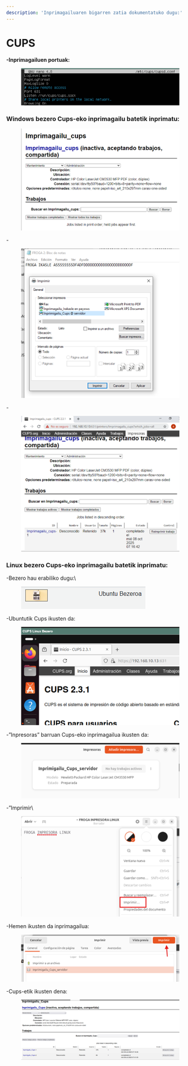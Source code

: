 ```yaml
---
description: 'Inprimagailuaren bigarren zatia dokumentatuko dugu:'
---
```


# CUPS

**-Inprimagailuen portuak:**

<figure><img src="../.gitbook/assets/unknown (1).png" alt=""><figcaption></figcaption></figure>

### Windows bezero Cups-eko inprimagailu batetik inprimatu:

<figure><img src="../.gitbook/assets/unknown.png" alt=""><figcaption></figcaption></figure>

\-

<figure><img src="../.gitbook/assets/unknown (2).png" alt=""><figcaption></figcaption></figure>

\-

<figure><img src="../.gitbook/assets/unknown (3).png" alt=""><figcaption></figcaption></figure>



### **Linux bezero Cups-eko inprimagailu batetik inprimatu:**

-Bezero hau erabiliko dugu:\


<figure><img src="../.gitbook/assets/unknown (4).png" alt=""><figcaption></figcaption></figure>

-Ubuntutik Cups ikusten da:

<figure><img src="../.gitbook/assets/unknown (5).png" alt=""><figcaption></figcaption></figure>

-”Inpresoras” barruan Cups-eko inprimagailua ikusten da:

<figure><img src="../.gitbook/assets/unknown (6).png" alt=""><figcaption></figcaption></figure>

-”Imprimir\


<figure><img src="../.gitbook/assets/unknown (7).png" alt=""><figcaption></figcaption></figure>

-Hemen ikusten da inprimagailua:

<figure><img src="../.gitbook/assets/unknown (8).png" alt=""><figcaption></figcaption></figure>

-Cups-etik ikusten dena:

<figure><img src="../.gitbook/assets/unknown (9).png" alt=""><figcaption></figcaption></figure>
